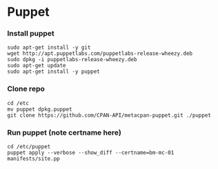 # Puppet


### Install puppet
```
sudo apt-get install -y git
wget http://apt.puppetlabs.com/puppetlabs-release-wheezy.deb
sudo dpkg -i puppetlabs-release-wheezy.deb
sudo apt-get update
sudo apt-get install -y puppet
```

### Clone repo
```
cd /etc
mv puppet dpkg.puppet
git clone https://github.com/CPAN-API/metacpan-puppet.git ./puppet
```

### Run puppet (note certname here)
```
cd /etc/puppet
puppet apply --verbose --show_diff --certname=bm-mc-01 manifests/site.pp
```
